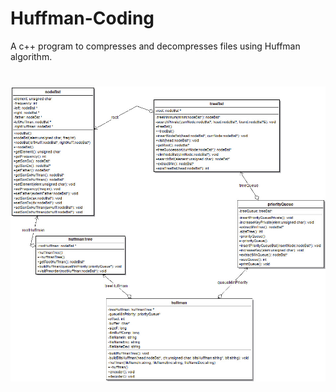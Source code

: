 # Huffman-Coding
A c++ program to compresses and decompresses files using Huffman algorithm.
#

![UML code](https://github.com/mariaconcettavitale/huffman-coding/blob/master/Test/UMLHuffman_EncodingDecoding.jpg)

#
